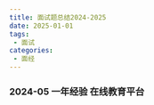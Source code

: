 ```yaml
---
title: 面试题总结2024-2025
date: 2025-01-01
tags:
 - 面试
categories:
 - 面经
---
```


### 2024-05 一年经验 在线教育平台
